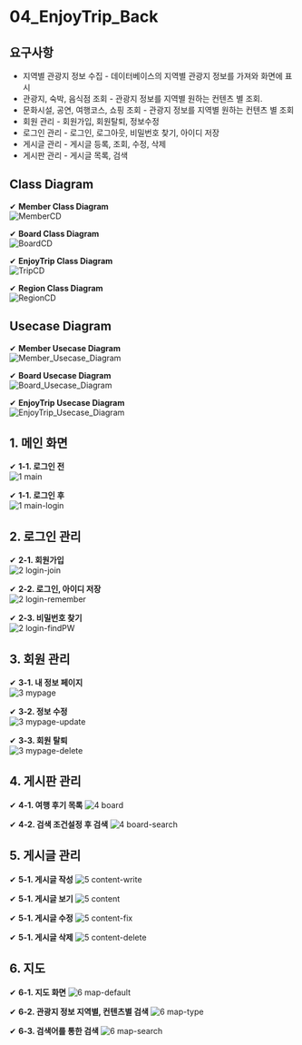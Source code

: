 # 04_EnjoyTrip_Back

## 요구사항
- 지역별 관광지 정보 수집 - 데이터베이스의 지역별 관광지 정보를 가져와 화면에 표시
- 관광지, 숙박, 음식점 조회 - 관광지 정보를 지역별 원하는 컨텐츠 별 조회.
- 문화시설, 공연, 여행코스, 쇼핑 조회 - 관광지 정보를 지역별 원하는 컨텐츠 별 조회
- 회원 관리 - 회원가입, 회원탈퇴, 정보수정
- 로그인 관리 - 로그인, 로그아웃, 비밀번호 찾기, 아이디 저장
- 게시글 관리 - 게시글 등록, 조회, 수정, 삭제
- 게시판 관리 - 게시글 목록, 검색



## Class Diagram
✔ **Member Class Diagram**  
![MemberCD](https://github.com/BBSSJJ/BOJ/assets/77558985/e9ff7eb8-bd78-4907-b316-d122cf3e1c08)

✔ **Board Class Diagram**  
![BoardCD](https://github.com/BBSSJJ/BOJ/assets/77558985/0ebe27cb-3483-42f6-bd46-64a20a38ef50)


✔ **EnjoyTrip Class Diagram**  
![TripCD](https://github.com/BBSSJJ/BOJ/assets/77558985/d369a347-db36-4525-939d-77fad3eea937)


✔ **Region Class Diagram**  
![RegionCD](https://github.com/BBSSJJ/BOJ/assets/77558985/7b65db9a-202f-4c15-89c6-16d0cb899f84)


## Usecase Diagram
✔ **Member Usecase Diagram**  
![Member_Usecase_Diagram](https://github.com/Jiwon119/04_EnjoyTrip_Back/assets/92111247/e71820ce-6334-41fd-8ffd-2dadd1b00dff)

✔ **Board Usecase Diagram**  
![Board_Usecase_Diagram](https://github.com/Jiwon119/04_EnjoyTrip_Back/assets/92111247/e868dbe0-2480-43d9-8fe7-91ec86082f5a)

✔ **EnjoyTrip Usecase Diagram**  
![EnjoyTrip_Usecase_Diagram](https://github.com/Jiwon119/04_EnjoyTrip_Back/assets/92111247/b28de2d1-eca1-41ce-8485-f72385769e7c)
  

## 1. 메인 화면
✔ **1-1. 로그인 전**  
![1 main](https://github.com/BBSSJJ/BOJ/assets/77558985/888f6dde-27c9-4827-a8f0-b2ca6a70dd73)
  
✔ **1-1. 로그인 후**  
![1 main-login](https://github.com/BBSSJJ/BOJ/assets/77558985/a727b213-0320-493c-989e-3df478aa6d86)
  

## 2. 로그인 관리
✔ **2-1. 회원가입**  
![2 login-join](https://github.com/BBSSJJ/BOJ/assets/77558985/74e35d5e-d780-4d7d-8336-fdf9d2085e16)

✔ **2-2. 로그인, 아이디 저장**  
 ![2 login-remember](https://github.com/BBSSJJ/BOJ/assets/77558985/b5df7975-4e85-482e-88ca-cc77d68d6518)

✔ **2-3. 비밀번호 찾기**  
![2 login-findPW](https://github.com/BBSSJJ/BOJ/assets/77558985/b507d7d9-7181-43b9-b886-43172bb2b28b)




## 3. 회원 관리
✔ **3-1. 내 정보 페이지**  
![3 mypage](https://github.com/BBSSJJ/BOJ/assets/77558985/98b96555-e725-4842-bf24-c3e7418965f0)

✔ **3-2. 정보 수정**  
![3 mypage-update](https://github.com/BBSSJJ/BOJ/assets/77558985/0ecaa6fb-f731-448f-844d-fe4b40ec966e)

✔ **3-3. 회원 탈퇴**  
![3 mypage-delete](https://github.com/BBSSJJ/BOJ/assets/77558985/98733afe-c4e4-4a2f-87d6-60229f82a93f)




## 4. 게시판 관리
✔ **4-1. 여행 후기 목록** 
![4 board](https://github.com/BBSSJJ/BOJ/assets/77558985/7063b0a4-2ef3-4469-9f1a-2ced50a4836d)

✔ **4-2. 검색 조건설정 후 검색** 
![4 board-search](https://github.com/BBSSJJ/BOJ/assets/77558985/fba40f30-63b7-4027-bb35-0f89c6913ffc)




## 5. 게시글 관리
✔ **5-1. 게시글 작성** 
![5 content-write](https://github.com/BBSSJJ/BOJ/assets/77558985/0e1d380f-62e3-4995-adda-2e38e7a2ff57)

✔ **5-1. 게시글 보기** 
![5 content](https://github.com/BBSSJJ/BOJ/assets/77558985/1778cb11-e380-4fa5-b864-3cab4449f978)

✔ **5-1. 게시글 수정** 
![5 content-fix](https://github.com/BBSSJJ/BOJ/assets/77558985/789b1e98-0a48-4a3c-a2e6-df0d53e82568)

✔ **5-1. 게시글 삭제** 
![5 content-delete](https://github.com/BBSSJJ/BOJ/assets/77558985/89c42c01-f8b6-44e7-ac03-49e541774327)




## 6. 지도
✔ **6-1. 지도 화면** 
![6 map-default](https://github.com/BBSSJJ/BOJ/assets/77558985/8997a2cf-9d4d-4a14-9745-6be54617fe44)

✔ **6-2. 관광지 정보 지역별, 컨텐츠별 검색** 
![6 map-type](https://github.com/BBSSJJ/BOJ/assets/77558985/403776a7-4671-4346-8f2c-bc9f75534e1a)

✔ **6-3. 검색어를 통한 검색** 
![6 map-search](https://github.com/BBSSJJ/BOJ/assets/77558985/16859e5f-599a-4af8-b7f0-162f2f8215a0)


